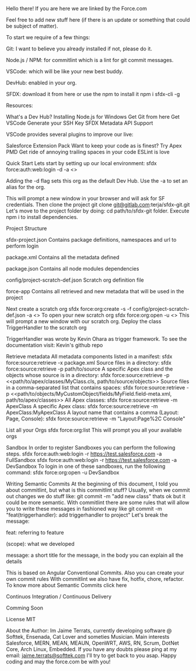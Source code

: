 Hello there! If you are here we are linked by the Force.com


Feel free to add new stuff here (if there is an update or something that could be subject of matter).

To start we require of a few things:


Git: I want to believe you already installed if not, please do it.

Node.js / NPM: for commitlint which is a lint for git commit messages.

VSCode: which will be like your new best buddy.

DevHub: enabled in your org.

SFDX: download it from here or use the npm to install it npm i sfdx-cli -g



Resources:

What's a Dev Hub?
Installing Node.js for Windows
Get Git from here
Get VSCode
Generate your SSH Key
SFDX Metadata API Support


VSCode provides several plugins to improve our live:

Salesforce Extension Pack
Want to keep your code as is finest? Try Apex PMD
Get ride of annoying trailing spaces in your code
ESLint is love


Quick Start
Lets start by setting up our local environment:
sfdx force:auth:web:login -d -a <<DevHubName>>

Adding the -d flag sets this org as the default Dev Hub. Use the -a to set an alias for the org.

This will prompt a new window in your browser and will ask for SF credentials. Then clone the project
git clone git@gitlab.com:terja/sfdx-git.git
Let's move to the project folder by doing: cd path/to/sfdx-git folder.
Execute npm i to install dependencies.

Project Structure

sfdx-project.json  Contains package definitions, namespaces and url to perform login


package.xml     Contains all the metadata defined


package.json    Contains all node modules dependencies


config/project-scratch-def.json  Scratch org definition file


force-app Contains all retrieved and new metadata that will be used in the project

Next create a scratch org
sfdx force:org:create -s -f config/project-scratch-def.json -a <<scratch-org-alias>>
To open your new scratch org
sfdx force:org:open -u <<scratch-org-alias>>
This will prompt a new window with our scratch org.
Deploy the class TriggerHandler to the scratch org

TriggerHandler was wrote by Kevin Ohara as trigger framework.
To see the documentation visit: Kevin's github repo


Retrieve metadata
All metadata components listed in a manifest:
sfdx force:source:retrieve -x package.xml
Source files in a directory:
sfdx force:source:retrieve -p path/to/source
A specific Apex class and the objects whose source is in a directory:
sfdx force:source:retrieve -p <<path/to/apex/classes/MyClass.cls, path/to/source/objects>>
Source files in a comma-separated list that contains spaces:
sfdx force:source:retrieve -p <<path/to/objects/MyCustomObject/fields/MyField.field-meta.xml, path/to/apex/classes>>
All Apex classes:
sfdx force:source:retrieve -m ApexClass
A specific Apex class:
sfdx force:source:retrieve -m ApexClass:MyApexClass
A layout name that contains a comma (Layout: Page, Console):
sfdx force:source:retrieve -m "Layout:Page%2C Console"

List all your Orgs
sfdx force:org:list
This will prompt you all your available orgs

Sandbox
In order to register Sandboxes you can perform the following steps.
sfdx force:auth:web:login -r https://test.salesforce.com -a FullSandbox
sfdx force:auth:web:login -r https://test.salesforce.com -a DevSandbox
To login in one of these sandboxes, run the following command:
sfdx force:org:open -u DevSandbox

Writing Semantic Commits
At the beginning of this document, I told you about commitlint, but what is this commitlint stuff?
Usually, when we commit out changes we do stuff like: git commit -m "add new class" thats ok but it could be more semantic.
With commitlint there are some rules that will allow you to write these messages in fashioned way like
git commit -m "feat(triggerhandler): add triggerhandler to project"
Let's break the message:


feat: referring to feature


(scope): what we developed


message: a short title for the message, in the body you can explain all the details


This is based on Angular Conventional Commits. Also you can create your own commit rules
With commitlint we also have fix, hotfix, chore, refactor.
To know more about Semantic Commits click here

Continuos Integration / Continuous Delivery

Comming Soon


License MIT


About the Author:
Im Jaime Terrats, currently developing software @ Softtek, Ensenada, Cat Lover and someties Musician. Main interests
Salesforce, MERN, MEAN, MEAUN, OpenWRT, AWS, RN, Scrum, DotNet Core,
Arch Linux, Embedded. If you have any doubts please ping at my email: jaime.terrats@softtek.com
I'll try to get back to you asap.
Happy coding and may the force.com be with you!
